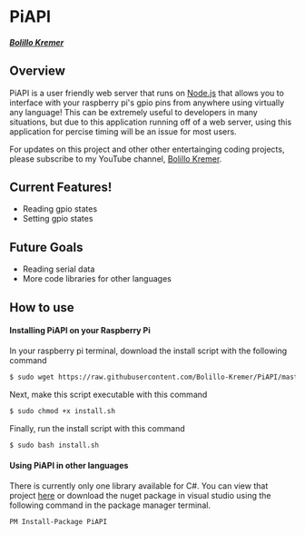 # PiAPI
##### [Bolillo Kremer](https://youtube.com/BolilloKremer?https://www.youtube.com/BolilloKremer?sub_confirmation=1)

## Overview
PiAPI is a user friendly web server that runs on [Node.js](https://nodejs.org) that allows you to interface with your raspberry pi's gpio pins from anywhere using virtually any language! This can be extremely useful to developers in many situations, but due to this application running off of a web server, using this application for percise timing will be an issue for most users.

For updates on this project and other other entertainging coding projects, please subscribe to my YouTube channel, [Bolillo Kremer](https://youtube.com/BolilloKremer?https://www.youtube.com/BolilloKremer?sub_confirmation=1). 

## Current Features!
  - Reading gpio states
  - Setting gpio states
  
## Future Goals
 - Reading serial data
 - More code libraries for other languages


## How to use
#### Installing PiAPI on your Raspberry Pi
In your raspberry pi terminal, download the install script with the following command
```sh
$ sudo wget https://raw.githubusercontent.com/Bolillo-Kremer/PiAPI/master/install.sh
```
Next, make this script executable with this command
```sh
$ sudo chmod +x install.sh
```
Finally, run the install script with this command
```sh
$ sudo bash install.sh
```
#### Using PiAPI in other languages

There is currently only one library available for C#. You can view that project [here](https://github.com/Bolillo-Kremer/PiAPI-C-Sharp) or download the nuget package in visual studio using the following command in the package manager terminal.
```
PM Install-Package PiAPI
```
